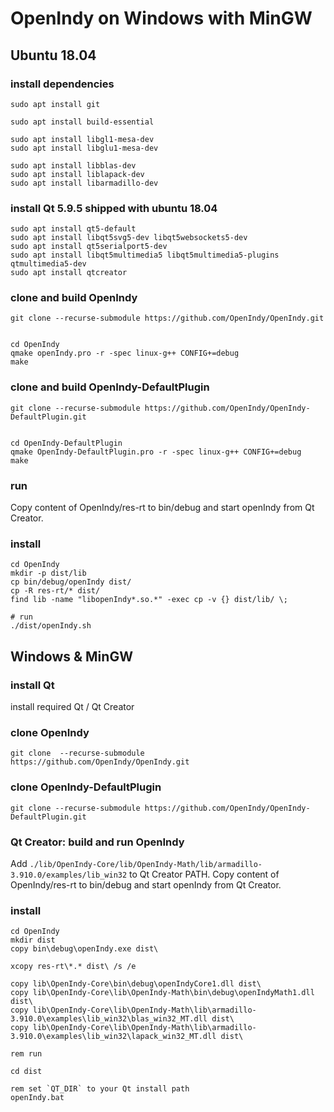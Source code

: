 # OpenIndy on Windows with MinGW

## Ubuntu 18.04

### install dependencies

    sudo apt install git
    
    sudo apt install build-essential

    sudo apt install libgl1-mesa-dev
    sudo apt install libglu1-mesa-dev

    sudo apt install libblas-dev
    sudo apt install liblapack-dev
    sudo apt install libarmadillo-dev
  
### install Qt 5.9.5 shipped with ubuntu 18.04

    sudo apt install qt5-default
    sudo apt install libqt5svg5-dev libqt5websockets5-dev 
    sudo apt install qt5serialport5-dev
    sudo apt install libqt5multimedia5 libqt5multimedia5-plugins qtmultimedia5-dev
    sudo apt install qtcreator   

### clone and build OpenIndy

    git clone --recurse-submodule https://github.com/OpenIndy/OpenIndy.git


    cd OpenIndy    
    qmake openIndy.pro -r -spec linux-g++ CONFIG+=debug
    make

### clone and build OpenIndy-DefaultPlugin

    git clone --recurse-submodule https://github.com/OpenIndy/OpenIndy-DefaultPlugin.git


    cd OpenIndy-DefaultPlugin
    qmake OpenIndy-DefaultPlugin.pro -r -spec linux-g++ CONFIG+=debug
    make

### run

Copy content of OpenIndy/res-rt to bin/debug and start openIndy from Qt Creator. 

### install

    cd OpenIndy
    mkdir -p dist/lib
    cp bin/debug/openIndy dist/
    cp -R res-rt/* dist/
    find lib -name "libopenIndy*.so.*" -exec cp -v {} dist/lib/ \;

    # run
    ./dist/openIndy.sh

## Windows & MinGW

### install Qt

install required  Qt / Qt Creator

### clone OpenIndy

    git clone  --recurse-submodule https://github.com/OpenIndy/OpenIndy.git  

### clone OpenIndy-DefaultPlugin

    git clone --recurse-submodule https://github.com/OpenIndy/OpenIndy-DefaultPlugin.git
    
### Qt Creator: build and run OpenIndy

Add `./lib/OpenIndy-Core/lib/OpenIndy-Math/lib/armadillo-3.910.0/examples/lib_win32` to Qt Creator PATH.
Copy content of OpenIndy/res-rt to bin/debug and start openIndy from Qt Creator. 

### install

    cd OpenIndy
    mkdir dist
    copy bin\debug\openIndy.exe dist\
    
    xcopy res-rt\*.* dist\ /s /e
    
    copy lib\OpenIndy-Core\bin\debug\openIndyCore1.dll dist\
    copy lib\OpenIndy-Core\lib\OpenIndy-Math\bin\debug\openIndyMath1.dll dist\
    copy lib\OpenIndy-Core\lib\OpenIndy-Math\lib\armadillo-3.910.0\examples\lib_win32\blas_win32_MT.dll dist\
    copy lib\OpenIndy-Core\lib\OpenIndy-Math\lib\armadillo-3.910.0\examples\lib_win32\lapack_win32_MT.dll dist\

    rem run    
    
    cd dist

    rem set `QT_DIR` to your Qt install path
    openIndy.bat

